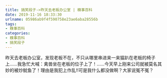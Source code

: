 ```yaml
---
title: 搞笑段子->昨天去老板办公室 | 糗事百科
date: 2019-11-16 18:33:30
urlname: 05986ab9f4f590758e23ae6aba28556b
tags: 
- 糗事百科
categories:
- 糗事百科
- 搞笑段子
---
```

昨天去老板办公室，发现老板不在，不只从哪里串进来一来猫趴在老板的椅子上……我急忙大喊：禽兽坐在老板的位子上了！……今天早上刚来公司就被莫名其妙的被炒鱿鱼了！理由是我犯上作乱!!可是我什么都没做啊？大家说冤不冤？


